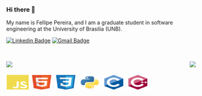 ### Hi there 👋

My name is Fellipe Pereira, and I am a graduate student in software engineering at the University of Brasilia (UNB).

[![Linkedin Badge](https://img.shields.io/badge/-fellipepcs-blue?style=flat-square&logo=Linkedin&logoColor=white&link=https://www.linkedin.com/in/fellipepcs/)](https://www.linkedin.com/in/fellipepcs/)
[![Gmail Badge](https://img.shields.io/badge/-fellipy.02@hotmail.com-c14438?style=flat-square&logo=Gmail&logoColor=white&link=mailto:fellipy.02@hotmail.com)](mailto:fellipy.02@hotmail.com)
##
<!--
- 🎓 Studying **Software Engineering** at Universidade de Brasília
-->
<br>
<a href="https://github.com/fellipepcs">
  <img width="43%" src="https://github-readme-stats.vercel.app/api?username=fellipepcs&show_icons=true&theme=dark" />
  <img height='157em' align="right" src="https://github-readme-stats.vercel.app/api/top-langs/?username=fellipepcs&hide=jupyter%20notebook,html&layout=compact&theme=dark" />
</a>
<br>
 
<div style="display: inline_block"><br>
  <img align="center" alt="Js" height="40" width="60" src="https://raw.githubusercontent.com/devicons/devicon/master/icons/javascript/javascript-plain.svg">
  <img align="center" alt="HTML" height="40" width="60" src="https://raw.githubusercontent.com/devicons/devicon/master/icons/html5/html5-original.svg">
  <img align="center" alt="CSS" height="40" width="60" src="https://raw.githubusercontent.com/devicons/devicon/master/icons/css3/css3-original.svg">  
  <img align="center" alt="Python" height="40" width="60" src="https://raw.githubusercontent.com/devicons/devicon/master/icons/python/python-original.svg">
  <img align="center" alt="C" height="40" width="60" src="https://raw.githubusercontent.com/devicons/devicon/master/icons/c/c-original.svg">
  <img align="center" alt="C++" height="40" width="60" src="https://raw.githubusercontent.com/devicons/devicon/master/icons/cplusplus/cplusplus-original.svg">
  <br><br>
</div>
<!--
**FellipePereira/FellipePereira** is a ✨ _special_ ✨ repository because its `README.md` (this file) appears on your GitHub profile.
Here are some ideas to get you started:
- 🔭 I’m currently working on ...
- 🌱 I’m currently learning ...
- 👯 I’m looking to collaborate on ...
- 🤔 I’m looking for help with ...
- 💬 Ask me about ...
- 📫 How to reach me: ...
- 😄 Pronouns: ...
- ⚡ Fun fact: ...
-->
